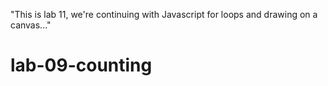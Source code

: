 "This is lab 11, we're continuing with Javascript for loops and drawing on a canvas..."


# lab-09-counting